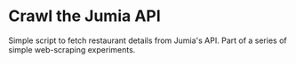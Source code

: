# Crawl the Jumia API

Simple script to fetch restaurant details from Jumia's API.
Part of a series of simple web-scraping experiments.

